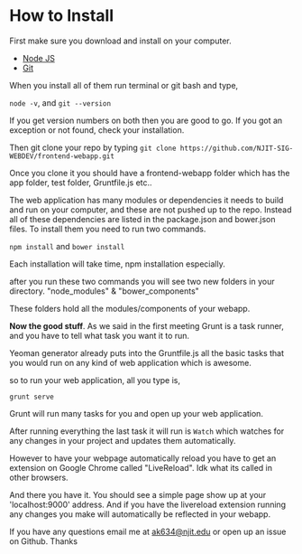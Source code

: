 # How to Install

First make sure you download and install on your computer.
* [Node JS](https://nodejs.org/en/)
* [Git](https://git-scm.com/)

When you install all of them run terminal or git bash and type,

`node -v`, and
`git --version`

If you get version numbers on both then you are good to go. If you got an exception or not found, check your installation.


Then git clone your repo by typing `git clone https://github.com/NJIT-SIG-WEBDEV/frontend-webapp.git`

Once you clone it you should have a frontend-webapp folder which has the app folder, test folder, Gruntfile.js etc..

The web application has many modules or dependencies it needs to build and run on your computer, and these are not pushed up to the repo. Instead all of these dependencies are listed in the package.json and bower.json files. To install them you need to run two commands.

`npm install` and `bower install`

Each installation will take time, npm installation especially.

after you run these two commands you will see two new folders in your directory. "node_modules" & "bower_components"

These folders hold all the modules/components of your webapp.

**Now the good stuff**. As we said in the first meeting Grunt is a task runner, and you have to tell what task you want it to run.

Yeoman generator already puts into the Gruntfile.js all the basic tasks that you would run on any kind of web application which is awesome.

so to run your web application, all you type is,

`grunt serve`

Grunt will run many tasks for you and open up your web application.

After running everything the last task it will run is `Watch` which watches for any changes in your project and updates them automatically.

However to have your webpage automatically reload you have to get an extension on Google Chrome called "LiveReload". Idk what its called in other browsers.

And there you have it. You should see a simple page show up at your 'localhost:9000' address. And if you have the livereload extension running any changes you make will automatically be reflected in your webapp.

If you have any questions email me at ak634@njit.edu or open up an issue on Github. Thanks





















